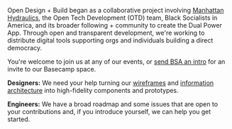Open Design + Build began as a collaborative project involving [Manhattan Hydraulics](https://twitter.com/hydraulics_nyc), the Open Tech Development (OTD) team, Black Socialists in America, and its broader following + community to create the Dual Power App. Through open and transparent development, we're working to distribute digital tools supporting orgs and individuals building a direct democracy.

You're welcome to join us at any of our events, or [send BSA an intro](https://blacksocialists.us/contact) for an invite to our Basecamp space.

**Designers:** We need your help turning our
[wireframes](https://www.figma.com/file/N6VFPqgNVovoXxy93Q6i4Q/Dual-Power-App-2021%E2%80%93present?node-id=0%3A1) and [information architecture](https://dualpower.app/docs/dual-power-app-ia.pdf) into high-fidelity components and prototypes.

**Engineers:** We have a broad roadmap and some issues that are open to your contributions and, if you introduce yourself, we can help you get started.
